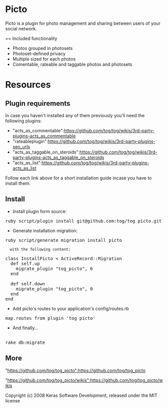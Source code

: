 Picto
=====

Picto is a plugin for photo management and sharing between users of your social network.

== Included functionality

* Photos grouped in photosets
* Photoset-defined privacy
* Multiple sized for each photos
* Comentable, rateable and taggable photos and photosets

Resources
=========

Plugin requirements
-------------------


In case you haven't installed any of them previously you'll need the following plugins:

* "acts_as_commentable":https://github.com/tog/tog/wikis/3rd-party-plugins-acts_as_commentable
* "rateableplugin":https://github.com/tog/tog/wikis/3rd-party-plugins-seo_urls
* "acts_as_taggable_on_steroids":https://github.com/tog/tog/wikis/3rd-party-plugins-acts_as_taggable_on_steroids
* "acts_as_list":https://github.com/tog/tog/wikis/3rd-party-plugins-acts_as_list

Follow each link above for a short installation guide incase you have to install them.			

	

Install
-------

* Install plugin form source:

<pre>
ruby script/plugin install git@github.com:tog/tog_pìcto.git
</pre>

* Generate installation migration:

<pre>
ruby script/generate migration install_picto
</pre>

	  with the following content:

<pre>
class InstallPicto < ActiveRecord::Migration
  def self.up
    migrate_plugin "tog_picto", 6
  end

  def self.down
    migrate_plugin "tog_picto", 0
  end
end
</pre>

* Add picto's routes to your application's config/routes.rb

<pre>
map.routes_from_plugin 'tog_picto'
</pre> 

* And finally...

<pre> 
rake db:migrate
</pre> 

More
-------

"https://github.com/tog/tog_picto":https://github.com/tog/tog_picto

"https://github.com/tog/tog_picto/wikis":https://github.com/tog/tog_picto/wikis


Copyright (c) 2008 Keras Software Development, released under the MIT license